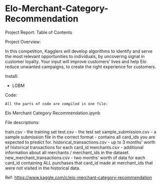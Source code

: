 # Elo-Merchant-Category-Recommendation

	
Project Report: Table of Contents

Project Overview:

In this competition, Kagglers will develop algorithms to identify and serve the most relevant opportunities to individuals, by uncovering signal in customer loyalty. Your input will improve customers’ lives and help Elo reduce unwanted campaigns, to create the right experience for customers. 

Install: 

- LGBM
	
Code: 

	All the parts of code are compiled in one file:

Elo Merchant Category Recommendation.ipynb 


File descriptions:

train.csv - the training set
test.csv - the test set
sample_submission.csv - a sample submission file in the correct format - contains all card_ids you are expected to predict for.
historical_transactions.csv - up to 3 months' worth of historical transactions for each card_id
merchants.csv - additional information about all merchants / merchant_ids in the dataset.
new_merchant_transactions.csv - two months' worth of data for each card_id containing ALL purchases that card_id made at merchant_ids that were not visited in the historical data.

Ref: https://www.kaggle.com/c/elo-merchant-category-recommendation
